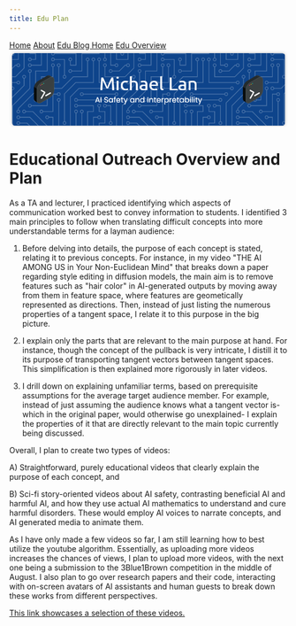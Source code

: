 ```yaml
---
title: Edu Plan
---
```


<head>
    <script src="https://polyfill.io/v3/polyfill.min.js?features=es6"></script>
    <script id="MathJax-script" async src="https://cdn.jsdelivr.net/npm/mathjax@3/es5/tex-mml-chtml.js"></script>
    <link rel="stylesheet" href="index.css">
</head>

<div class="topnav">
  <a href="index.html">Home</a>
  <a href="about.html">About</a>
  <a href="eduBlogHome.html">Edu Blog Home</a>
  <a class="active" href="eduPlan.html">Edu Overview</a>
</div>

<img src="banner.png" alt="Banner">

<p align="center"><h1><b>Educational Outreach Overview and Plan</b></h1></p>

As a TA and lecturer, I practiced identifying which aspects of communication worked best to convey information to students. I identified 3 main principles to follow when translating difficult concepts into more understandable terms for a layman audience:

1) Before delving into details, the purpose of each concept is stated, relating it to previous concepts. For instance, in my video "THE AI AMONG US in Your Non-Euclidean Mind" that breaks down a paper regarding style editing in diffusion models, the main aim is to remove features such as "hair color" in AI-generated outputs by moving away from them in feature space, where features are geometically represented as directions. Then, instead of just listing the numerous properties of a tangent space, I relate it to this purpose in the big picture.

2) I explain only the parts that are relevant to the main purpose at hand. For instance, though the concept of the pullback is very intricate, I distill it to its purpose of transporting tangent vectors between tangent spaces. This simplification is then explained more rigorously in later videos.

3) I drill down on explaining unfamiliar terms, based on prerequisite assumptions for the average target audience member. For example, instead of just assuming the audience knows what a tangent vector is- which in the original paper, would otherwise go unexplained- I explain the properties of it that are directly relevant to the main topic currently being discussed.

Overall, I plan to create two types of videos: 

A) Straightforward, purely educational videos that clearly explain the purpose of each concept, and 

B) Sci-fi story-oriented videos about AI safety, contrasting beneficial AI and harmful AI, and how they use actual AI mathematics to understand and cure harmful disorders. These would employ AI voices to narrate concepts, and AI generated media to animate them.

As I have only made a few videos so far, I am still learning how to best utilize the youtube algorithm. Essentially, as uploading more videos increases the chances of views, I plan to upload more videos, with the next one being a submission to the 3Blue1Brown competition in the middle of August. I also plan to go over research papers and their code, interacting with on-screen avatars of AI assistants and human guests to break down these works from different perspectives.

<a href="https://wlg1.github.io/index.html#edu_vids">This link showcases a selection of these videos.</a>
